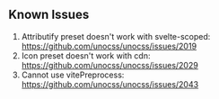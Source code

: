 ## Known Issues

1. Attributify preset doesn't work with svelte-scoped: https://github.com/unocss/unocss/issues/2019
2. Icon preset doesn't work with cdn: https://github.com/unocss/unocss/issues/2029
3. Cannot use vitePreprocess: https://github.com/unocss/unocss/issues/2043